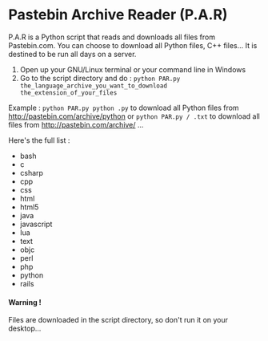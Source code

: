 Pastebin Archive Reader (P.A.R)
===

P.A.R is a Python script that reads and downloads all files from Pastebin.com. You can choose to download all Python files, C++ files... It is destined to be run all days on a server.

1) Open up your GNU/Linux terminal or your command line in Windows                                                           
2) Go to the script directory and do :
<code>python PAR.py the_language_archive_you_want_to_download the_extension_of_your_files</code>

Example : 
<code>python PAR.py python .py</code> to download all Python files from http://pastebin.com/archive/python 
or            <code>python PAR.py / .txt</code> to download all files from http://pastebin.com/archive/ ...

Here's the full list :
<ul>
<li>bash</li>
<li>c</li>
<li>csharp</li>
<li>cpp</li>
<li>css</li>
<li>html</li>
<li>html5</li>
<li>java</li>
<li>javascript</li>
<li>lua</li>
<li>text</li>
<li>objc</li>
<li>perl</li>
<li>php</li>
<li>python</li>
<li>rails</li>
</ul>

<h4>Warning !</h4> Files are downloaded in the script directory, so don't run it on your desktop...
